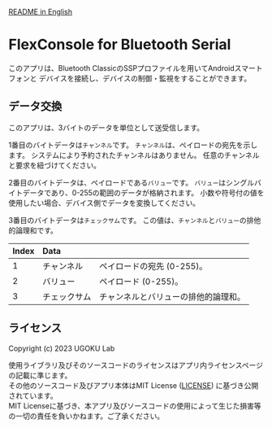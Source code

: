 [README in English](https://github.com/UGOKU-Lab/FlexConsole_for_Bluetooth_Serial/blob/main/README_EN.md)

# FlexConsole for Bluetooth Serial 

このアプリは、Bluetooth ClassicのSSPプロファイルを用いてAndroidスマートフォンと
デバイスを接続し、デバイスの制御・監視をすることができます。

## データ交換

このアプリは、3バイトのデータを単位として送受信します。

1番目のバイトデータは`チャンネル`です。
`チャンネル`は、ペイロードの宛先を示します。
システムにより予約されたチャンネルはありません。
任意のチャンネルと要求を紐づけてください。

2番目のバイトデータは、ペイロードである`バリュー`です。
`バリュー`はシングルバイトデータであり、0-255の範囲のデータが格納されます。
小数や符号付の値を使用したい場合、デバイス側でデータを変換してください。

3番目のバイトデータは`チェックサム`です。
この値は、`チャンネル`と`バリュー`の排他的論理和です。

| Index | Data        |                                   |
| :---- | :---------- | :-------------------------------- | 
| 1     | チャンネル   | ペイロードの宛先 (0-255)。         |
| 2     | バリュー     | ペイロード (0-255)。              |
| 3     | チェックサム | チャンネルとバリューの排他的論理和。 |

## ライセンス
Copyright (c) 2023 UGOKU Lab

使用ライブラリ及びそのソースコードのライセンスはアプリ内ライセンスページの記載に準じます。  
その他のソースコード及びアプリ本体はMIT License ([LICENSE](https://github.com/UGOKU-Lab/FlexConsole_for_Bluetooth_Serial/blob/main/LICENSE)) に基づき公開されています。  
MIT Licenseに基づき、本アプリ及びソースコードの使用によって生じた損害等の一切の責任を負いかねます。ご了承ください。
